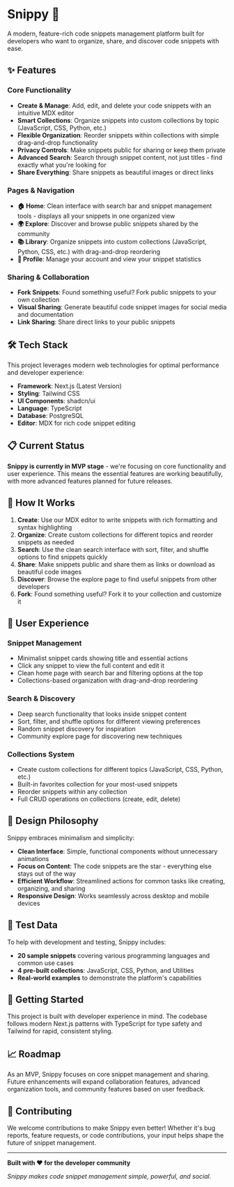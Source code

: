 # Snippy 📝

A modern, feature-rich code snippets management platform built for developers who want to organize, share, and discover code snippets with ease.

## ✨ Features

### Core Functionality

- **Create & Manage**: Add, edit, and delete your code snippets with an intuitive MDX editor
- **Smart Collections**: Organize snippets into custom collections by topic (JavaScript, CSS, Python, etc.)
- **Flexible Organization**: Reorder snippets within collections with simple drag-and-drop functionality
- **Privacy Controls**: Make snippets public for sharing or keep them private
- **Advanced Search**: Search through snippet content, not just titles - find exactly what you're looking for
- **Share Everything**: Share snippets as beautiful images or direct links

### Pages & Navigation

- **🏠 Home**: Clean interface with search bar and snippet management tools - displays all your snippets in one organized view
- **🌍 Explore**: Discover and browse public snippets shared by the community
- **📚 Library**: Organize snippets into custom collections (JavaScript, Python, CSS, etc.) with drag-and-drop reordering
- **👤 Profile**: Manage your account and view your snippet statistics

### Sharing & Collaboration

- **Fork Snippets**: Found something useful? Fork public snippets to your own collection
- **Visual Sharing**: Generate beautiful code snippet images for social media and documentation
- **Link Sharing**: Share direct links to your public snippets

## 🛠️ Tech Stack

This project leverages modern web technologies for optimal performance and developer experience:

- **Framework**: Next.js (Latest Version)
- **Styling**: Tailwind CSS
- **UI Components**: shadcn/ui
- **Language**: TypeScript
- **Database**: PostgreSQL
- **Editor**: MDX for rich code snippet editing

## 📋 Current Status

**Snippy is currently in MVP stage** - we're focusing on core functionality and user experience. This means the essential features are working beautifully, with more advanced features planned for future releases.

## 🎯 How It Works

1. **Create**: Use our MDX editor to write snippets with rich formatting and syntax highlighting
2. **Organize**: Create custom collections for different topics and reorder snippets as needed
3. **Search**: Use the clean search interface with sort, filter, and shuffle options to find snippets quickly
4. **Share**: Make snippets public and share them as links or download as beautiful code images
5. **Discover**: Browse the explore page to find useful snippets from other developers
6. **Fork**: Found something useful? Fork it to your collection and customize it

## 📱 User Experience

### Snippet Management

- Minimalist snippet cards showing title and essential actions
- Click any snippet to view the full content and edit it
- Clean home page with search bar and filtering options at the top
- Collections-based organization with drag-and-drop reordering

### Search & Discovery

- Deep search functionality that looks inside snippet content
- Sort, filter, and shuffle options for different viewing preferences
- Random snippet discovery for inspiration
- Community explore page for discovering new techniques

### Collections System

- Create custom collections for different topics (JavaScript, CSS, Python, etc.)
- Built-in favorites collection for your most-used snippets
- Reorder snippets within any collection
- Full CRUD operations on collections (create, edit, delete)

## 🎨 Design Philosophy

Snippy embraces minimalism and simplicity:

- **Clean Interface**: Simple, functional components without unnecessary animations
- **Focus on Content**: The code snippets are the star - everything else stays out of the way
- **Efficient Workflow**: Streamlined actions for common tasks like creating, organizing, and sharing
- **Responsive Design**: Works seamlessly across desktop and mobile devices

## 🧪 Test Data

To help with development and testing, Snippy includes:

- **20 sample snippets** covering various programming languages and common use cases
- **4 pre-built collections**: JavaScript, CSS, Python, and Utilities
- **Real-world examples** to demonstrate the platform's capabilities

## 🚀 Getting Started

This project is built with developer experience in mind. The codebase follows modern Next.js patterns with TypeScript for type safety and Tailwind for rapid, consistent styling.

## 📈 Roadmap

As an MVP, Snippy focuses on core snippet management and sharing. Future enhancements will expand collaboration features, advanced organization tools, and community features based on user feedback.

## 🤝 Contributing

We welcome contributions to make Snippy even better! Whether it's bug reports, feature requests, or code contributions, your input helps shape the future of snippet management.

---

**Built with ❤️ for the developer community**

_Snippy makes code snippet management simple, powerful, and social._
